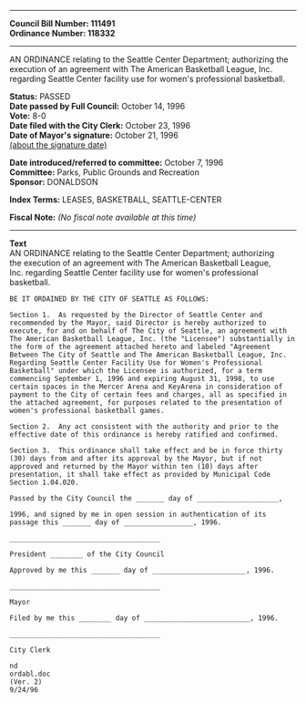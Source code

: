 * * * * *  
  
**Council Bill Number: [](#h0)[](#h2)111491**   
**Ordinance Number: 118332**  
  
* * * * *  
  
AN ORDINANCE relating to the Seattle Center Department; authorizing the execution of an agreement with The American Basketball League, Inc. regarding Seattle Center facility use for women's professional basketball.  
  
**Status:** PASSED   
**Date passed by Full Council:** October 14, 1996   
**Vote:** 8-0   
**Date filed with the City Clerk:** October 23, 1996   
**Date of Mayor's signature:** October 21, 1996   
[(about the signature date)](/~public/approvaldate.htm)   
  
  
**Date introduced/referred to committee:** October 7, 1996   
**Committee:** Parks, Public Grounds and Recreation   
**Sponsor:** DONALDSON   
  
**Index Terms:** LEASES, BASKETBALL, SEATTLE-CENTER  
  
**Fiscal Note:** *(No fiscal note available at this time)*  
  
* * * * *  
  
**Text**  
    AN ORDINANCE relating to the Seattle Center Department; authorizing  
    the execution of an agreement with The American Basketball League,  
    Inc. regarding Seattle Center facility use for women's professional  
    basketball.  
  
    BE IT ORDAINED BY THE CITY OF SEATTLE AS FOLLOWS:  
  
    Section 1.  As requested by the Director of Seattle Center and  
    recommended by the Mayor, said Director is hereby authorized to  
    execute, for and on behalf of The City of Seattle, an agreement with  
    The American Basketball League, Inc. (the "Licensee") substantially in  
    the form of the agreement attached hereto and labeled "Agreement  
    Between The City of Seattle and The American Basketball League, Inc.  
    Regarding Seattle Center Facility Use for Women's Professional  
    Basketball" under which the Licensee is authorized, for a term  
    commencing September 1, 1996 and expiring August 31, 1998, to use  
    certain spaces in the Mercer Arena and KeyArena in consideration of  
    payment to the City of certain fees and charges, all as specified in  
    the attached agreement, for purposes related to the presentation of  
    women's professional basketball games.  
  
    Section 2.  Any act consistent with the authority and prior to the  
    effective date of this ordinance is hereby ratified and confirmed.  
  
    Section 3.  This ordinance shall take effect and be in force thirty  
    (30) days from and after its approval by the Mayor, but if not  
    approved and returned by the Mayor within ten (10) days after  
    presentation, it shall take effect as provided by Municipal Code  
    Section 1.04.020.  
  
    Passed by the City Council the _______ day of ____________________,  
  
    1996, and signed by me in open session in authentication of its  
    passage this _______ day of _________________, 1996.  
  
    _____________________________________  
  
    President ________ of the City Council  
  
    Approved by me this _______ day of _______________________, 1996.  
  
    _____________________________________  
  
    Mayor  
  
    Filed by me this ________ day of __________________________, 1996.  
  
    _____________________________________  
  
    City Clerk  
  
    nd  
    ordabl.doc  
    (Ver. 2)  
    9/24/96  
